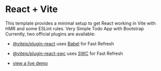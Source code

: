 # React + Vite

This template provides a minimal setup to get React working in Vite with HMR and some ESLint rules.
Very Simple Todo App with Bootstrap
Currently, two official plugins are available:

- [@vitejs/plugin-react](https://github.com/vitejs/vite-plugin-react/blob/main/packages/plugin-react/README.md) uses [Babel](https://babeljs.io/) for Fast Refresh
- [@vitejs/plugin-react-swc](https://github.com/vitejs/vite-plugin-react-swc) uses [SWC](https://swc.rs/) for Fast Refresh


- [view a live demo](https://todo-react-tawny-mu.vercel.app/)
